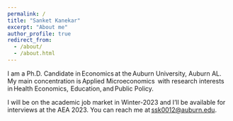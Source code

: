 ```yaml
---
permalink: /
title: "Sanket Kanekar"
excerpt: "About me"
author_profile: true
redirect_from: 
  - /about/
  - /about.html
---
```


I am a Ph.D. Candidate in Economics at the Auburn University, Auburn AL. My main concentration is Applied Microeconomics  with research interests in Health Economics,  Education, and Public Policy.   
 
I will be on the academic job market in Winter-2023 and I’ll be available for interviews at the AEA 2023. You can reach me at ssk0012@auburn.edu. 
 
